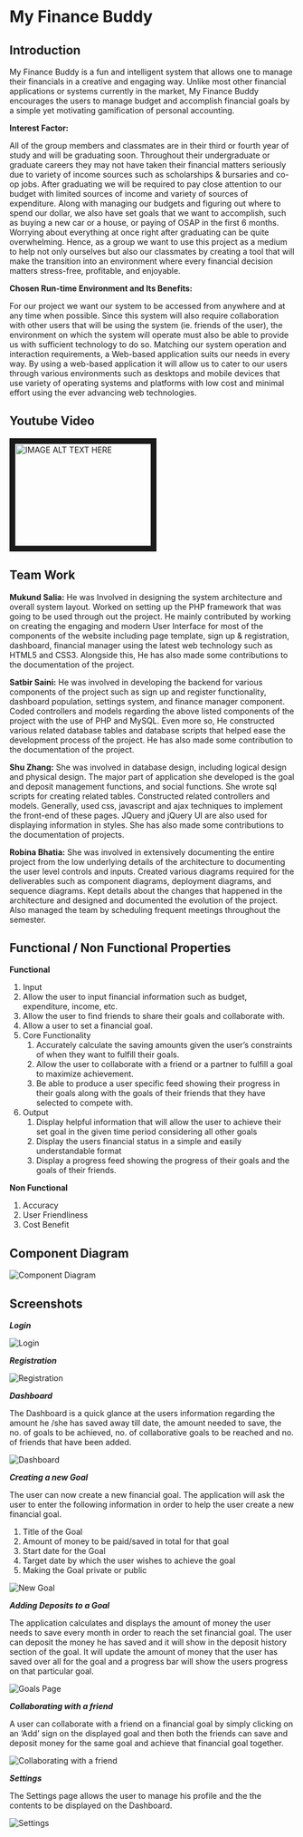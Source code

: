 My Finance Buddy
============

Introduction
-------
My Finance Buddy is a fun and intelligent system that allows one to manage their financials in a creative and engaging way. Unlike most other financial applications or systems currently in the market, My Finance Buddy encourages the users to manage budget and accomplish financial goals by a simple yet motivating gamification of personal accounting.

**Interest Factor:**

All of the group members and classmates are in their third or fourth year of study and will be graduating soon. Throughout their undergraduate or graduate careers they may not have taken their financial matters seriously due to variety of income sources such as scholarships & bursaries and co-op jobs. After graduating we will be required to pay close attention to our budget with limited sources of income and variety of sources of expenditure. Along with managing our budgets and figuring out where to spend our dollar, we also have set goals that we want to accomplish, such as buying a new car or a house, or paying of OSAP in the first 6 months. Worrying about everything at once right after graduating can be quite overwhelming. Hence, as a group we want to use this project as a medium to help not only ourselves but also our classmates by creating a tool that will make the transition into an environment where every financial decision matters stress-free, profitable, and enjoyable.

**Chosen Run-time Environment and Its Benefits:**

For our project we want our system to be accessed from anywhere and at any time when possible. Since this system will also require collaboration with other users that will be using the system (ie. friends of the user), the environment on which the system will operate must also be able to provide us with sufficient technology to do so. Matching our system operation and interaction requirements, a Web-based application suits our needs in every way. By using a web-based application it will allow us to cater to our users through various environments such as desktops and mobile devices that use variety of operating systems and platforms with low cost and minimal effort using the ever advancing web technologies.


Youtube Video
-------
<a href="http://www.youtube.com/watch?feature=player_embedded&v=5yjiufpo9tY
" target="_blank"><img src="http://img.youtube.com/vi/5yjiufpo9tY/0.jpg" 
alt="IMAGE ALT TEXT HERE" width="240" height="180" border="10" /></a>

Team Work
-------
**Mukund Salia:**
He was Involved in designing the system architecture and overall system layout. Worked on setting up the PHP framework that was going to be used through out the project. He mainly contributed by working on creating the engaging and modern User Interface for most of the components of the website including page template, sign up & registration, dashboard, financial manager using the latest web technology such as HTML5 and CSS3. Alongside this, He has also made some contributions to the documentation of the project.

**Satbir Saini:**
He was involved in developing the backend for various components of the project such as sign up and register functionality, dashboard population, settings system, and finance manager component. Coded controllers and models regarding the above listed components of the project with the use of PHP and MySQL. Even more so, He constructed various related database tables and database scripts that helped ease the development process of the project. He has also made some contribution to the documentation of the project.

**Shu Zhang:**
She was involved in database design, including logical design and physical design. The major part of application she developed is the goal and deposit management functions, and social functions. She wrote sql scripts for creating related tables. Constructed related controllers and models. Generally, used css, javascript and ajax techniques to implement the front-end of these pages. JQuery and jQuery UI are also used for displaying information in styles. She has also made some contributions to the documentation of projects.

**Robina Bhatia:**
She was involved in extensively documenting the entire project from the low underlying details of the architecture to documenting the user level controls and inputs. Created various diagrams required for the deliverables such as component diagrams, deployment diagrams, and sequence diagrams. Kept details about the changes that happened in the architecture and designed and documented the evolution of the project. Also managed the team by scheduling frequent meetings throughout the semester.

Functional / Non Functional Properties
-------
**Functional**

1. Input   
  1. Allow the user to input financial information such as budget, expenditure, income, etc. 
  2. Allow the user to find friends to share their goals and collaborate with.
  3. Allow a user to set a financial goal.
2. Core Functionality
   1. Accurately calculate the saving amounts given the user’s constraints of when they want to fulfill their goals.
   2. Allow the user to collaborate with a friend or a partner to fulfill a goal to maximize achievement.
   3. Be able to produce a user specific feed showing their progress in their goals along with the goals of their friends that they have selected to compete with.
3. Output
   1.  Display helpful information that will allow the user to achieve their set goal in the given time period considering all other goals
   2. Display the users financial status in a simple and easily understandable format
   3. Display a progress feed showing the progress of their goals and the goals of their friends.

**Non Functional**

1. Accuracy
2. User Friendliness
3. Cost Benefit

Component Diagram
-------

![Component Diagram](/screenshots/diagram2.png?raw=true "Component Diagram")

Screenshots
-------

***Login***

![Login](/screenshots/login.png?raw=true "Login")

***Registration***

![Registration](/screenshots/register.png?raw=true "Registration")

***Dashboard***

The Dashboard is a quick glance at the users information regarding the amount he /she has saved away till date, the amount needed to save, the no. of goals to be achieved, no. of collaborative goals to be reached and no. of friends that have been added. 

![Dashboard](/screenshots/dashboard.png?raw=true "Dashboard")

***Creating a new Goal***

The user can now create a new financial goal. The application will ask the user to enter the following information in order to help the user create a new financial goal.
   1. Title of the Goal
   2. Amount of money to be paid/saved in total for that goal
   3. Start date for the Goal
   4. Target date by which the user wishes to achieve the goal
   5. Making the Goal private or public
  
![New Goal](/screenshots/new-goal.png?raw=true "New Goal")

  
***Adding Deposits to a Goal***

The application calculates and displays the amount of money the user needs to save every month in order to reach the set financial goal. The user can deposit the money he has saved and it will show in the deposit history section of the goal. It will update the amount of money that the user has saved over all for the goal and a progress bar will show the users progress on that particular goal.


![Goals Page](/screenshots/goals-page.png?raw=true "Goals Page")

***Collaborating with a friend***

A user can collaborate with a friend on a financial goal by simply clicking on an ‘Add’ sign on the displayed goal and then both the friends can save and deposit money for the same goal and achieve that financial goal together.

![Collaborating with a friend](/screenshots/collab-friends-goals.png?raw=true "Collaborating with a friend")

***Settings***

The Settings page allows the user to manage his profile and the the contents to be displayed on the Dashboard. 

![Settings](/screenshots/settings.png?raw=true "Settings")

